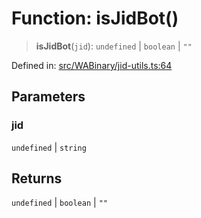 # Function: isJidBot()

> **isJidBot**(`jid`): `undefined` \| `boolean` \| `""`

Defined in: [src/WABinary/jid-utils.ts:64](https://github.com/Fokusdotid/bail/blob/a029a4f9908cd3806112e8438f5a31dda1376b84/src/WABinary/jid-utils.ts#L64)

## Parameters

### jid

`undefined` | `string`

## Returns

`undefined` \| `boolean` \| `""`
